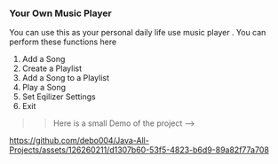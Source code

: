 ### Your Own Music Player

You can use this as your personal daily life use music player . You can perform these functions here 
1. Add a Song
2. Create a Playlist
3. Add a Song to a Playlist
4. Play a Song
5. Set Eqilizer Settings
6. Exit

>> Here is a small Demo of the project -->


https://github.com/debo004/Java-All-Projects/assets/126260211/d1307b60-53f5-4823-b6d9-89a82f77a708

